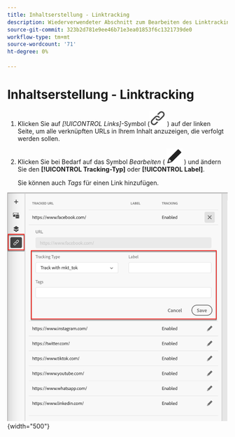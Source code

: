 ```yaml
---
title: Inhaltserstellung - Linktracking
description: Wiederverwendeter Abschnitt zum Bearbeiten des Linktrackings für die Inhaltserstellung
source-git-commit: 323b2d781e9ee46b71e3ea01853f6c1321739de0
workflow-type: tm+mt
source-wordcount: '71'
ht-degree: 0%

---
```


# Inhaltserstellung - Linktracking

1. Klicken Sie auf _[!UICONTROL Links]_-Symbol (![Link-Symbol anzeigen](../assets/do-not-localize/icon-links.svg) ) auf der linken Seite, um alle verknüpften URLs in Ihrem Inhalt anzuzeigen, die verfolgt werden sollen.

1. Klicken Sie bei Bedarf auf das Symbol _Bearbeiten_ ( ![Bearbeiten](../user/assets/do-not-localize/icon-edit.svg) ) und ändern Sie den **[!UICONTROL Tracking-Typ]** oder **[!UICONTROL Label]**.

   Sie können auch _Tags_ für einen Link hinzufügen.

![Klicken Sie auf das Symbol Bearbeiten , um auf das Linktracking zuzugreifen](../assets/content-design-shared/visual-designer-links.png){width="500"}
